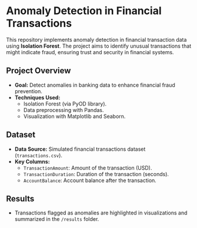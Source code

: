 # Anomaly Detection in Financial Transactions

This repository implements anomaly detection in financial transaction data using **Isolation Forest**. The project aims to identify unusual transactions that might indicate fraud, ensuring trust and security in financial systems.

## Project Overview
- **Goal:** Detect anomalies in banking data to enhance financial fraud prevention.
- **Techniques Used:** 
  - Isolation Forest (via PyOD library).
  - Data preprocessing with Pandas.
  - Visualization with Matplotlib and Seaborn.

## Dataset
- **Data Source:** Simulated financial transactions dataset (`transactions.csv`).
- **Key Columns:** 
  - `TransactionAmount`: Amount of the transaction (USD).
  - `TransactionDuration`: Duration of the transaction (seconds).
  - `AccountBalance`: Account balance after the transaction.

## Results
- Transactions flagged as anomalies are highlighted in visualizations and summarized in the `/results` folder.
